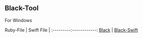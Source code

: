 ## Black-Tool

For Windows

Ruby-File | Swift File |
:---------:------------:
[Black](https://github.com/mrprogrammer2938/Black-Tool-Windows/tree/master/Core/Ruby) | [Black-Swift](https://github.com/mrprogrammer2938/Black-Tool-Windows/tree/master/Core/Swift)
